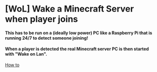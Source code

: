 # [WoL] Wake a Minecraft Server when player joins

#### This has to be run on a (ideally low power) PC like a Raspberry Pi that is running 24/7 to detect someone joining!
#### When a player is detected the real Minecraft server PC is then started with "Wake on Lan".

[How to](https://github.com/4bitFox/Wake-Minecraft-Server-on-Join/blob/master/Setup.md)

